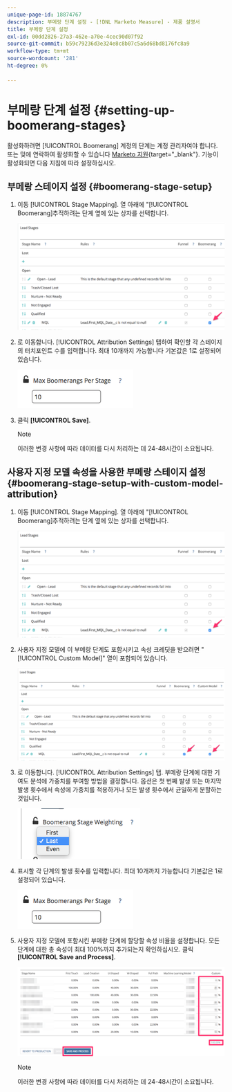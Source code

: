 ```yaml
---
unique-page-id: 18874767
description: 부메랑 단계 설정 - [!DNL Marketo Measure] - 제품 설명서
title: 부메랑 단계 설정
exl-id: 00dd2826-27a3-462e-a70e-4cec90d07f92
source-git-commit: b59c79236d3e324e8c8b07c5a6d68bd8176fc8a9
workflow-type: tm+mt
source-wordcount: '281'
ht-degree: 0%

---
```


# 부메랑 단계 설정 {#setting-up-boomerang-stages}

활성화하려면 [!UICONTROL Boomerang] 계정의 단계는 계정 관리자여야 합니다. 또는 및에 연락하여 활성화할 수 있습니다 [Marketo 지원](https://nation.marketo.com/t5/support/ct-p/Support){target="_blank"}. 기능이 활성화되면 다음 지침에 따라 설정하십시오.

## 부메랑 스테이지 설정 {#boomerang-stage-setup}

1. 이동 [!UICONTROL Stage Mapping]. 열 아래에 &quot;[!UICONTROL Boomerang]추적하려는 단계 옆에 있는 상자를 선택합니다.

   ![](assets/1-2.png)

1. 로 이동합니다. [!UICONTROL Attribution Settings] 탭하여 확인할 각 스테이지의 터치포인트 수를 입력합니다. 최대 10개까지 가능합니다 기본값은 1로 설정되어 있습니다.

   ![](assets/2-2.png)

1. 클릭 **[!UICONTROL Save]**.

   >[!NOTE]
   >
   >이러한 변경 사항에 따라 데이터를 다시 처리하는 데 24-48시간이 소요됩니다.

## 사용자 지정 모델 속성을 사용한 부메랑 스테이지 설정 {#boomerang-stage-setup-with-custom-model-attribution}

1. 이동 [!UICONTROL Stage Mapping]. 열 아래에 &quot;[!UICONTROL Boomerang]추적하려는 단계 옆에 있는 상자를 선택합니다.

   ![](assets/3-1.png)

1. 사용자 지정 모델에 이 부메랑 단계도 포함시키고 속성 크레딧을 받으려면 &quot;[!UICONTROL Custom Model]&quot; 열이 포함되어 있습니다.

   ![](assets/4-1.png)

1. 로 이동합니다. [!UICONTROL Attribution Settings] 탭. 부메랑 단계에 대한 기여도 분석에 가중치를 부여할 방법을 결정합니다. 옵션은 첫 번째 발생 또는 마지막 발생 횟수에서 속성에 가중치를 적용하거나 모든 발생 횟수에서 균일하게 분할하는 것입니다.

   ![](assets/5-1.png)

1. 표시할 각 단계의 발생 횟수를 입력합니다. 최대 10개까지 가능합니다 기본값은 1로 설정되어 있습니다.

   ![](assets/6-1.png)

1. 사용자 지정 모델에 포함시킨 부메랑 단계에 할당할 속성 비율을 설정합니다. 모든 단계에 대한 총 속성이 최대 100%까지 추가되는지 확인하십시오. 클릭 **[!UICONTROL Save and Process]**.

   ![](assets/7-1.png)

   >[!NOTE]
   >
   >이러한 변경 사항에 따라 데이터를 다시 처리하는 데 24-48시간이 소요됩니다.

